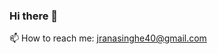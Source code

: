 ### Hi there 👋
 📫 How to reach me: [jranasinghe40@gmail.com](jranasinghe40@gmail.com)
<!--
**j-ranasinghe/j-ranasinghe** is a ✨ _special_ ✨ repository because its `README.md` (this file) appears on your GitHub profile.

Here are some ideas to get you started:

- 🔭 I’m currently working on ...
- 🌱 I’m currently learning ....

- 😄 Pronouns: ...
- ⚡ Fun fact: ...
-->
